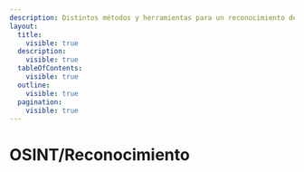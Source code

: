 ```yaml
---
description: Distintos métodos y herramientas para un reconocimiento del objetivo.
layout:
  title:
    visible: true
  description:
    visible: true
  tableOfContents:
    visible: true
  outline:
    visible: true
  pagination:
    visible: true
---
```


# OSINT/Reconocimiento

